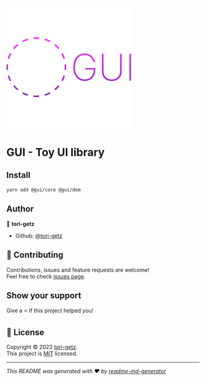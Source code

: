 <img src='logo.png' />

# GUI - Toy UI library

## Install

```sh
yarn add @gui/core @gui/dom
```

## Author

👤 **tori-getz**

* Github: [@tori-getz](https://github.com/tori-getz)

## 🤝 Contributing

Contributions, issues and feature requests are welcome!<br />Feel free to check [issues page](https://github.com/tori-getz/gui/issues). 

## Show your support

Give a ⭐️ if this project helped you!

## 📝 License

Copyright © 2023 [tori-getz](https://github.com/tori-getz).<br />
This project is [MIT](LICENSE) licensed.

***
_This README was generated with ❤️ by [readme-md-generator](https://github.com/kefranabg/readme-md-generator)_
